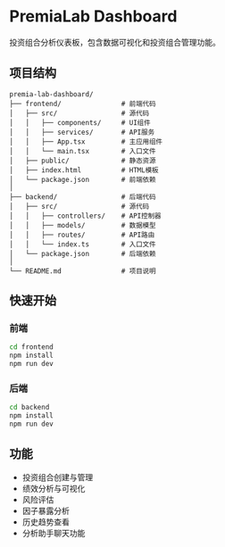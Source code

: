 # PremiaLab Dashboard

投资组合分析仪表板，包含数据可视化和投资组合管理功能。

## 项目结构

```
premia-lab-dashboard/
├── frontend/               # 前端代码
│   ├── src/                # 源代码
│   │   ├── components/     # UI组件
│   │   ├── services/       # API服务
│   │   ├── App.tsx         # 主应用组件
│   │   └── main.tsx        # 入口文件
│   ├── public/             # 静态资源
│   ├── index.html          # HTML模板
│   └── package.json        # 前端依赖
│
├── backend/                # 后端代码
│   ├── src/                # 源代码
│   │   ├── controllers/    # API控制器
│   │   ├── models/         # 数据模型
│   │   ├── routes/         # API路由
│   │   └── index.ts        # 入口文件
│   └── package.json        # 后端依赖
│
└── README.md               # 项目说明
```

## 快速开始

### 前端

```bash
cd frontend
npm install
npm run dev
```

### 后端

```bash
cd backend
npm install
npm run dev
```

## 功能

- 投资组合创建与管理
- 绩效分析与可视化
- 风险评估
- 因子暴露分析
- 历史趋势查看
- 分析助手聊天功能 